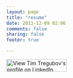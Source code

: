 ```yaml
---
layout: page
title: "resume"
date: 2011-12-09 02:06
comments: false 
sharing: false
footer: true

---
```


<a href="http://www.linkedin.com/in/timtregubov">
<img src="http://www.linkedin.com/img/webpromo/btn_viewmy_160x33.png" width="160" height="33" border="0" alt="View Tim  Tregubov's profile on LinkedIn">
</a>
